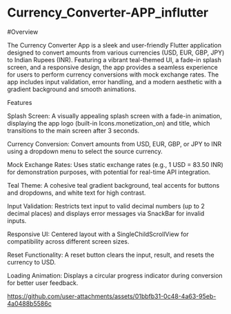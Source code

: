 # Currency_Converter-APP_influtter

#Overview

The Currency Converter App is a sleek and user-friendly Flutter application designed to convert amounts from various currencies (USD, EUR, GBP, JPY) to Indian Rupees (INR). Featuring a vibrant teal-themed UI, a fade-in splash screen, and a responsive design, the app provides a seamless experience for users to perform currency conversions with mock exchange rates. The app includes input validation, error handling, and a modern aesthetic with a gradient background and smooth animations.

Features





 Splash Screen: A visually appealing splash screen with a fade-in animation, displaying the app logo (built-in Icons.monetization_on) and title, which transitions to the main screen after 3 seconds.



 Currency Conversion: Convert amounts from USD, EUR, GBP, or JPY to INR using a dropdown menu to select the source currency.



 Mock Exchange Rates: Uses static exchange rates (e.g., 1 USD = 83.50 INR) for demonstration purposes, with potential for real-time API integration.



 Teal Theme: A cohesive teal gradient background, teal accents for buttons and dropdowns, and white text for high contrast.



 Input Validation: Restricts text input to valid decimal numbers (up to 2 decimal places) and displays error messages via SnackBar for invalid inputs.



 Responsive UI: Centered layout with a SingleChildScrollView for compatibility across different screen sizes.



 Reset Functionality: A reset button clears the input, result, and resets the currency to USD.



 Loading Animation: Displays a circular progress indicator during conversion for better user feedback.




https://github.com/user-attachments/assets/01bbfb31-0c48-4a63-95eb-4a0488b5586c




